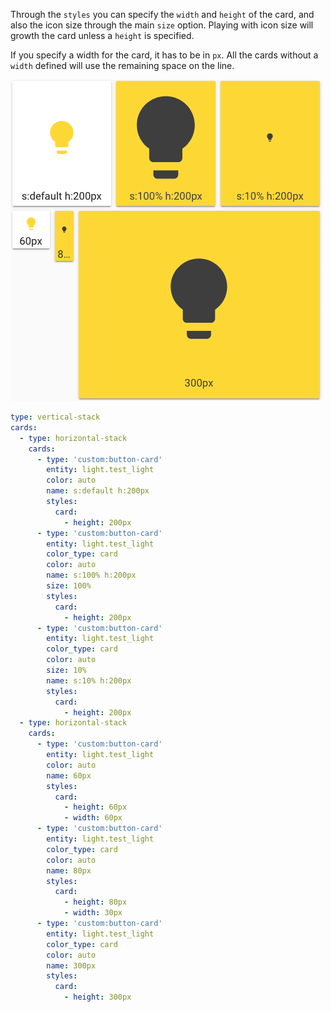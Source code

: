 Through the `styles` you can specify the `width` and `height` of the card, and also the icon size through the main `size` option. Playing with icon size will growth the card unless a `height` is specified.

If you specify a width for the card, it has to be in `px`. All the cards without a `width` defined will use the remaining space on the line.

![height-width](../images/width_height.png)

```yaml
type: vertical-stack
cards:
  - type: horizontal-stack
    cards:
      - type: 'custom:button-card'
        entity: light.test_light
        color: auto
        name: s:default h:200px
        styles:
          card:
            - height: 200px
      - type: 'custom:button-card'
        entity: light.test_light
        color_type: card
        color: auto
        name: s:100% h:200px
        size: 100%
        styles:
          card:
            - height: 200px
      - type: 'custom:button-card'
        entity: light.test_light
        color_type: card
        color: auto
        size: 10%
        name: s:10% h:200px
        styles:
          card:
            - height: 200px
  - type: horizontal-stack
    cards:
      - type: 'custom:button-card'
        entity: light.test_light
        color: auto
        name: 60px
        styles:
          card:
            - height: 60px
            - width: 60px
      - type: 'custom:button-card'
        entity: light.test_light
        color_type: card
        color: auto
        name: 80px
        styles:
          card:
            - height: 80px
            - width: 30px
      - type: 'custom:button-card'
        entity: light.test_light
        color_type: card
        color: auto
        name: 300px
        styles:
          card:
            - height: 300px
```
